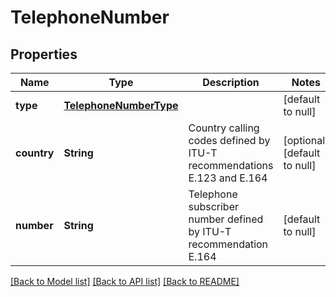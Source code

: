 # TelephoneNumber
## Properties

| Name | Type | Description | Notes |
|------------ | ------------- | ------------- | -------------|
| **type** | [**TelephoneNumberType**](TelephoneNumberType.md) |  | [default to null] |
| **country** | **String** | Country calling codes defined by ITU-T recommendations E.123 and E.164 | [optional] [default to null] |
| **number** | **String** | Telephone subscriber number defined by ITU-T recommendation E.164 | [default to null] |

[[Back to Model list]](../README.md#documentation-for-models) [[Back to API list]](../README.md#documentation-for-api-endpoints) [[Back to README]](../README.md)

